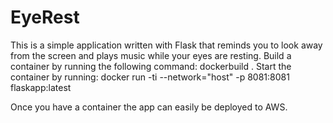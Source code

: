 # EyeRest

This is a simple application written with Flask that reminds you to look away from the screen and plays music while your eyes are resting.
Build a container by running the following command: dockerbuild .
Start the container by running: docker run -ti --network="host" -p 8081:8081 flaskapp:latest

Once you have a container the app can easily be deployed to AWS.
